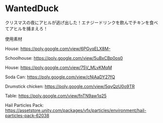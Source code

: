 # WantedDuck
クリスマスの夜にアヒルが逃げ出した！エナジードリンクを飲んでチキンを食べてアヒルを捕まえろ！

使用素材

House:
https://poly.google.com/view/6PGyqELX8M-

Schoolhouse:
https://poly.google.com/view/5uBxCBp0os0

House:
https://poly.google.com/view/75V_MLvKMqM

Soda Can:
https://poly.google.com/view/cNjAaDY27fQ

Drumstick chicken:
https://poly.google.com/view/5qyQzU0o9TR

Table:
https://poly.google.com/view/fnTN9aw1q25

Hail Particles Pack:
https://assetstore.unity.com/packages/vfx/particles/environment/hail-particles-pack-62038

